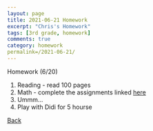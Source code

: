 ```yaml
---
layout: page
title: 2021-06-21 Homework
excerpt: "Chris's Homework"
tags: [3rd grade, homework]
comments: true
category: homework
permalink=/2021-06-21/
---
```

Homework (6/20)
1. Reading - read 100 pages
2. Math - complete the assignments linked [here](https://www.mathplayground.com/)
3. Ummm...
4. Play with Didi for 5 hourse

[Back](./)